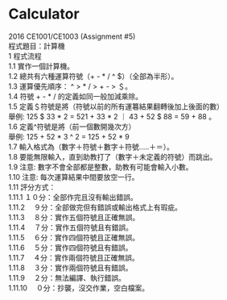 # Calculator  
2016 CE1001/CE1003 (Assignment #5)  
 	程式題目：計算機  
1	程式流程  
1.1	實作一個計算機。  
1.2	總共有六種運算符號（+ - * / ^ $）（全部為半形）。  
1.3	運算優先順序： ^ > * / > + - > ＄。  
1.4	符號 + - * / 的定義如同一般加減乘除。  
1.5	定義＄符號是將（符號以前的所有運篹結果翻轉後加上後面的數）  
舉例: 125 $ 33 * 2 = 521 + 33 * 2 ｜ 43 + 52 $ 88 = 59 + 88 。  
1.6	定義^符號是將（前一個數開幾次方）  
舉例:  125 + 52 * 3 ^ 2 = 125 + 52 * 9  
1.7	輸入格式為（數字＋符號＋數字＋符號…..＋＝）。  
1.8	要能無限輸入，直到助教打了（數字＋未定義的符號）而跳出。  
1.9	注意: 數字不會全部都是整數，助教有可能會輸入小數。  
1.10	注意: 每次運算結果中間要放空一行。  
1.11	評分方式：  
1.11.1	１０分：全部作完且沒有輸出錯誤。  
1.11.2	　９分：全部做完但有錯誤或輸出格式上有瑕疵。  
1.11.3	　８分：實作五個符號且正確無誤。  
1.11.4	　７分：實作五個符號且有錯誤。  
1.11.5	　６分：實作四個符號且正確無誤。  
1.11.6	　５分：實作四個符號且有錯誤。  
1.11.7	　４分：實作兩個符號且正確無誤。  
1.11.8	　３分：實作兩個符號且有錯誤。  
1.11.9	　２分：無法編譯、執行錯誤。  
1.11.10	　０分：抄襲，沒交作業，空白檔案。  
